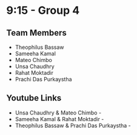 # 9:15 - Group 4

## Team Members
- Theophilus Bassaw
- Sameeha Kamal
- Mateo Chimbo
- Unsa Chaudhry
- Rahat Moktadir
- Prachi Das Purkaystha

## Youtube Links
- Unsa Chaudhry & Mateo Chimbo - 
- Sameeha Kamal & Rahat Moktadir - 
- Theophilus Bassaw & Prachi Das Purkaystha - 
